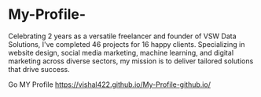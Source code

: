 # My-Profile-
Celebrating 2 years as a versatile freelancer and founder of VSW Data Solutions, I've completed 46 projects for 16 happy clients. Specializing in website design, social media marketing, machine learning, and digital marketing across diverse sectors, my mission is to deliver tailored solutions that drive success.


Go MY Profile https://vishal422.github.io/My-Profile-github.io/
